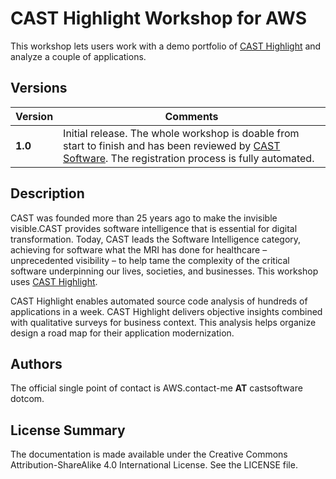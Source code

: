 # CAST Highlight Workshop for AWS

This workshop lets users work with a demo portfolio of [CAST Highlight](https://learn.castsoftware.com/highlight) and analyze a couple of applications.

## Versions

| Version | Comments                                                                                                                                                                                 |
| ------- | ---------------------------------------------------------------------------------------------------------------------------------------------------------------------------------------- |
| **1.0** | Initial release. The whole workshop is doable from start to finish and has been reviewed by [CAST Software](https://www.castsoftware.com/). The registration process is fully automated. |

## Description

CAST was founded more than 25 years ago to make the invisible visible.CAST provides software intelligence that is essential for digital transformation. Today, CAST leads the Software Intelligence category, achieving for software what the MRI has done for healthcare – unprecedented visibility – to help tame the complexity of the critical software underpinning our lives, societies, and businesses. This workshop uses [CAST Highlight](https://learn.castsoftware.com/highlight).

CAST Highlight enables automated source code analysis of hundreds of applications in a week. CAST Highlight delivers objective insights combined with qualitative surveys for business context. This analysis helps organize design a road map for their application modernization.

## Authors

The official single point of contact is AWS.contact-me **AT** castsoftware dotcom.

## License Summary

The documentation is made available under the Creative Commons Attribution-ShareAlike 4.0 International License. See the LICENSE file.
